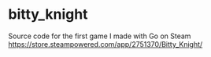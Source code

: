 # bitty_knight
Source code for the first game I made with Go on Steam https://store.steampowered.com/app/2751370/Bitty_Knight/
